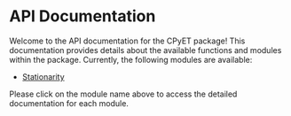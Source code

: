 # API Documentation

Welcome to the API documentation for the CPyET package! 
This documentation provides details about the available functions and modules within the package. Currently, the following modules are available:

- [Stationarity](./stationarity/index.md)

Please click on the module name above to access the detailed documentation for each module.
